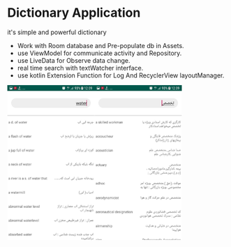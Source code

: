 Dictionary Application
======

it's simple and powerful dictionary

* Work with Room database and Pre-populate db in Assets.
* use ViewModel for communicate activity and Repository.
* use LiveData for Observe data change.
* real time search with textWatcher interface.
* use kotlin Extension Function for Log And RecyclerView layoutManager.

<img src="https://github.com/aghamiri98/Dictionary/blob/master/pics/shot1.jpg" width="200"><img src="https://github.com/aghamiri98/Dictionary/blob/master/pics/shot2.jpg" width="200">


